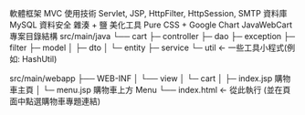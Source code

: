 軟體框架 MVC
使用技術 Servlet, JSP, HttpFilter, HttpSession, SMTP
資料庫 MySQL
資料安全 雜湊 + 鹽
美化工具 Pure CSS + Google Chart
JavaWebCart 專案目錄結構
src/main/java
           └── cart
                     ├─ controller
	         ├─ dao
	         ├─ exception
	         ├─ filter
	         ├─ model
                     │     ├─ dto 
                     │     └─ entity
                     ├─ service
                     └─ util ← 一些工具小程式(例如: HashUtil)
                     

src/main/webapp
├── WEB-INF
│        └── view
│                      └─ cart
│                              ├─ index.jsp 購物車主頁
│                              └─ menu.jsp 購物車上方 Menu
└── index.html ← 從此執行 (並在頁面中點選購物車專題連結)
